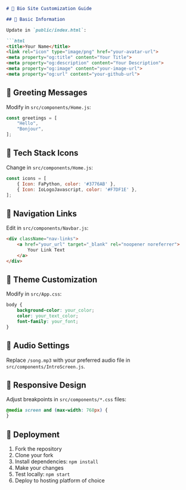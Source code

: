 ```markdown
# 🎨 Bio Site Customization Guide

## 📝 Basic Information

Update in `public/index.html`:

```html
<title>Your Name</title>
<link rel="icon" type="image/png" href="your-avatar-url">
<meta property="og:title" content="Your Title">
<meta property="og:description" content="Your Description">
<meta property="og:image" content="your-image-url">
<meta property="og:url" content="your-github-url">
```

## 👋 Greeting Messages

Modify in `src/components/Home.js`:

```javascript
const greetings = [
    "Hello",
    "Bonjour",
];
```

## 🔧 Tech Stack Icons

Change in `src/components/Home.js`:

```javascript
const icons = [
    { Icon: FaPython, color: '#3776AB' },
    { Icon: IoLogoJavascript, color: '#F7DF1E' },
];
```

## 🔗 Navigation Links

Edit in `src/components/Navbar.js`:

```html
<div className="nav-links">
    <a href="your_url" target="_blank" rel="noopener noreferrer">
        Your Link Text
    </a>
</div>
```

## 🎨 Theme Customization

Modify in `src/App.css`:

```css
body {
    background-color: your_color;
    color: your_text_color;
    font-family: your_font;
}
```

## 🎵 Audio Settings

Replace `/song.mp3` with your preferred audio file in `src/components/IntroScreen.js`.

## 📱 Responsive Design

Adjust breakpoints in `src/components/*.css` files:

```css
@media screen and (max-width: 768px) {
}
```

## 🚀 Deployment

1. Fork the repository
2. Clone your fork
3. Install dependencies: `npm install`
4. Make your changes
5. Test locally: `npm start`
6. Deploy to hosting platform of choice
```
